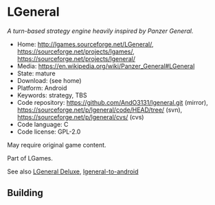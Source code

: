 # LGeneral

_A turn-based strategy engine heavily inspired by Panzer General._

- Home: http://lgames.sourceforge.net/LGeneral/, https://sourceforge.net/projects/lgames/, https://sourceforge.net/projects/lgeneral/
- Media: https://en.wikipedia.org/wiki/Panzer_General#LGeneral
- State: mature
- Download: (see home)
- Platform: Android
- Keywords: strategy, TBS
- Code repository: https://github.com/AndO3131/lgeneral.git (mirror), https://sourceforge.net/p/lgeneral/code/HEAD/tree/ (svn), https://sourceforge.net/p/lgeneral/cvs/ (cvs)
- Code language: C
- Code license: GPL-2.0

May require original game content.

Part of LGames.

See also [LGeneral Deluxe](https://github.com/AndO3131/LGeneral-Deluxe), [lgeneral-to-android](https://code.google.com/archive/p/lgeneral-to-android/)

## Building

